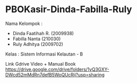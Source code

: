 # PBOKasir-Dinda-Fabilla-Ruly

Nama Kelompok :
- Dinda Faatihah R. (2009938)
- Fabilla Nanta (210030)
- Ruly Adhitya (2009702)


Kelas : Sistem Informasi Kelautan - B


Link Gdrive Video + Manual Book
https://drive.google.com/drive/folders/1yQ3GXY-DWcd52mMdRn7defB5WoQUcRij?usp=sharing
